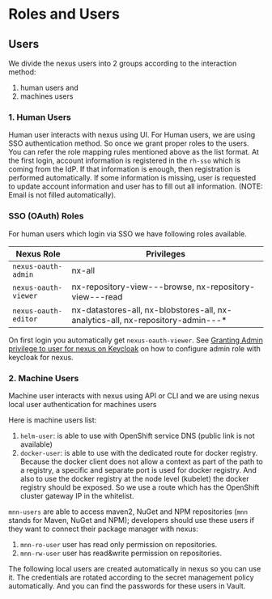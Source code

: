 # Roles and Users

## Users

We divide the nexus users into 2 groups according to the interaction method:

1. human users and
2. machines users

### 1. Human Users

Human user interacts with nexus using UI. For Human users, we are using SSO authentication method. So once we grant proper roles to the users. You can refer the role mapping rules mentioned above as the list format. At the first login, account information is registered in the `rh-sso` which is coming from the IdP. If that information is enough, then registration is performed automatically. If some information is missing, user is requested to update account information and user has to fill out all information. (NOTE: Email is not filled automatically).

### SSO (OAuth) Roles

For human users which login via SSO we have following roles available.

|    Nexus Role       |    Privileges       |
| ------------------- | ------------------- |
| `nexus-oauth-admin`   |nx-all               |
| `nexus-oauth-viewer`  |nx-repository-view-*-*-browse, nx-repository-view-*-*-read |
| `nexus-oauth-editor`  |nx-datastores-all, nx-blobstores-all, nx-analytics-all, nx-repository-admin-*-*-* |

On first login you automatically get `nexus-oauth-viewer`. See [Granting Admin privilege to user for nexus on Keycloak](../repository/08-grant-nexus-admin-keycloak.md) on how to configure admin role with keycloak for nexus.

### 2. Machine Users

Machine user interacts with nexus using API or CLI and we are using nexus local user authentication for machines users

Here is machine users list:

1. `helm-user`: is able to use with OpenShift service DNS (public link is not available)
1. `docker-user`: is able to use with the dedicated route for docker registry. Because the docker client does not allow a context as part of the path to a registry, a specific and separate port is used for docker registry. And also to use the docker registry at the node level (kubelet) the docker registry should be exposed. So we use a route which has the OpenShift cluster gateway IP in the whitelist.

`mnn-users` are able to access maven2, NuGet and NPM repositories (`mnn` stands for Maven, NuGet and NPM); developers should use these users if they want to connect their package manager with nexus:

1. `mnn-ro-user` user has read only permission on repositories.
1. `mnn-rw-user` user has read&write permission on repositories.

The following local users are created automatically in nexus so you can use it. The credentials are rotated according to the secret management policy automatically. And you can find the passwords for these users in Vault.
